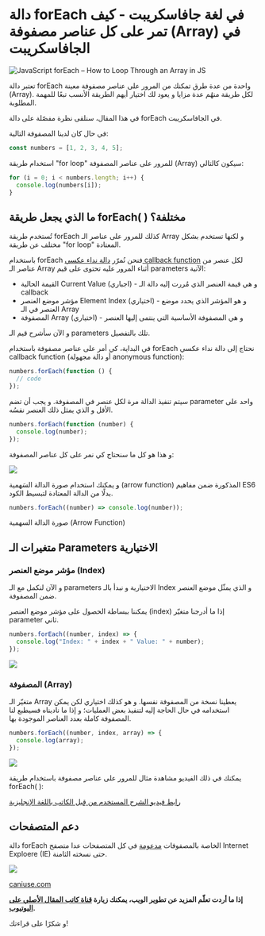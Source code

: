 # دالة forEach في لغة جافاسكريبت - كيف تمر على كل عناصر مصفوفة (Array) في الجافاسكريبت

![JavaScript forEach – How to Loop Through an Array in JS](https://cdn-media-2.freecodecamp.org/w1280/5f9c99d8740569d1a4ca2204.jpg)

تعتبر دالة forEach واحدة من عدة طرق تمكنك من المرور على عناصر مصفوفة معينة (Array). لكل طريقة منهُم عدة مزايا و يعود لك اختيار أيهم الطريقة الأنسب تبعًا للمهمة المطلوبة.

في هذا المقال، سنلقى نظرة مفصّلة على دالة forEach في الجافاسكريبت.

في حال كان لدينا المصفوفة التالية:

```javascript
const numbers = [1, 2, 3, 4, 5];
```

استخدام طريقة "for loop" للمرور على عناصر المصفوفة (Array) سيكون كالتالي:

```javascript
for (i = 0; i < numbers.length; i++) {
  console.log(numbers[i]);
}
```

## ما الذي يجعل طريقة forEach( ) مختلفة؟

تُستخدم طريقة forEach كذلك للمرور على عناصر الـ Array و لكنها تستخدم بشكل مختلف عن طريقة "for loop" المعتادة.

باستخدام forEach فنحن نُمرّر [دالة نداء عكسي callback function](https://www.freecodecamp.org/news/javascript-callback-functions-what-are-callbacks-in-js-and-how-to-use-them/) لكل عنصر من عناصر الـ Array أثناء المرور عليه تحتوى على قيم parameters الآتية:

- القيمة الحالية Current Value (اجباري) - و هي قيمة العنصر الذي مُررت إليه دالة الـ callback
- مؤشر موضع العنصر Element Index (اختياري) - و هو المؤشر الذي يحدد موضع العنصر في الـ Array
- المصفوفة Array (اختياري) - و هي المصفوفة الأساسية التي ينتمى إليها العنصر

و الآن سأشرح قيم الـ parameters تلك بالتفصيل.

في البداية، كي أمر على عناصر مصفوفة باستخدام forEach نحتاج إلى دالة نداء عكسي callback function (أو دالة مجهولة anonymous function):

```javascript
numbers.forEach(function () {
  // code
});
```

سيتم تنفيذ الدالة مرة لكل عنصر في المصفوفة. و يجب أن تضم parameter واحد على الأقل و الذي يمثل ذلك العنصر نفسُه.

```javascript
numbers.forEach(function (number) {
  console.log(number);
});
```

و هذا هو كل ما سنحتاج كي نمر على كل عناصر المصفوفة:

![](https://www.freecodecamp.org/news/content/images/2020/06/Ads-z-2.png)

و يمكنك استخدام صورة الدالة السَهمية (arrow function) المذكورة ضمن مفاهيم ES6 بدلًا من الدالة المعتادة لتبسيط الكود.

```javascript
numbers.forEach((number) => console.log(number));
```

صورة الدالة السهمية (Arrow Function)

## متغيرات الـ Parameters الاختيارية

### مؤشر موضع العنصر (Index)

و الآن لنكمل مع الـ parameters الاختيارية و نبدأ بالـ Index و الذي يمثّل موضع العنصر ضمن المصفوفة.

يمكننا ببساطة الحصول على مؤشر موضع العنصر (index) إذا ما أدرجنا متغيّر parameter ثاني.

```javascript
numbers.forEach((number, index) => {
  console.log("Index: " + index + " Value: " + number);
});
```

![](https://www.freecodecamp.org/news/content/images/2020/06/Ads-z-3.png)

### المصفوفة (Array)

متغيّر الـ Array يعطينا نسخة من المصفوفة نفسها. و هو كذلك اختياري لكن يمكن استخدامه في حال الحاجة إليه لتنفيذ بعض العمليات؛ و إذا ما ناديناه فسيطبع لنا المصفوفة كاملة بعدد العناصر الموجودة بها.

```javascript
numbers.forEach((number, index, array) => {
  console.log(array);
});
```

![](https://www.freecodecamp.org/news/content/images/2020/07/Ads-z.png)

يمكنك في ذلك الفيديو مشاهدة مثال للمرور على عناصر مصفوفة باستخدام طريقة forEach( ):

[رابط فيديو الشرح المستخدم من قِبل الكاتب باللغة الإنجليزية](https://www.youtube.com/watch?v=E2GawbHDFfs)

## دعم المتصفحات

دالة forEach الخاصة بالمصفوفات [مدعومة](https://caniuse.com/#search=Array.foreach) في كل المتصفحات عدا متصفح Internet Exploere (IE) حتى نسخته الثامنة.

![](https://www.freecodecamp.org/news/content/images/2020/06/Ads-z.png)

[caniuse.com](https://caniuse.com/)

**إذا ما أردت تعلّم المزيد عن تطوير الويب، يمكنك زيارة [قناة كاتب المقال الأصلي على اليوتيوب](https://www.youtube.com/channel/UC1EgYPCvKCXFn8HlpoJwY3Q?view_as=subscriber).**

و شكرًا على قراءتك!
